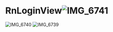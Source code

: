 # RnLoginView![IMG_6741](https://github.com/gabrielpovoa/RnLoginView/assets/83734136/3e35632d-ad81-4bbd-b91a-e91120c9a502)
![IMG_6740](https://github.com/gabrielpovoa/RnLoginView/assets/83734136/582a3271-4d2f-4ca0-984b-6ffd5ac13424)
![IMG_6739](https://github.com/gabrielpovoa/RnLoginView/assets/83734136/0e8cb0ea-3876-4afe-916b-0a7229da8bb3)
